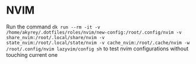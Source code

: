 # NVIM

Run the command `dk run --rm -it -v /home/akyrey/.dotfiles/roles/nvim/new-config:/root/.config/nvim -v share_nvim:/root/.local/share/nvim -v state_nvim:/root/.local/state/nvim -v cache_nvim:/root/.cache/nvim -w /root/.config/nvim lazyvim/config sh` to test nvim configurations without touching current one
